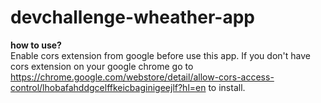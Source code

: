 # devchallenge-wheather-app

<strong>how to use?</strong><br/>
Enable cors extension from google before use this app. If you don't have cors extension on your google chrome go to https://chrome.google.com/webstore/detail/allow-cors-access-control/lhobafahddgcelffkeicbaginigeejlf?hl=en to install.
